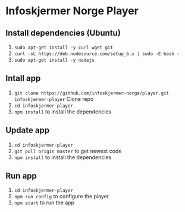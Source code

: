 # Infoskjermer Norge Player

## Install dependencies (Ubuntu)
1. `sudo apt-get install -y curl wget git`
2. `curl -sL https://deb.nodesource.com/setup_6.x | sudo -E bash -`
3. `sudo apt-get install -y nodejs`

## Intall app
1. `git clone https://github.com/infoskjermer-norge/player.git infoskjermer-player` Clone repo
2. `cd infoskjermer-player`
3. `npm install` to install the dependencies

## Update app
1. `cd infoskjermer-player`
2. `git pull origin master` to get newest code
3. `npm install` to install the dependencies

## Run app
1. `cd infoskjermer-player`
2. `npm run config` to configure the player
3. `npm start` to run the app
